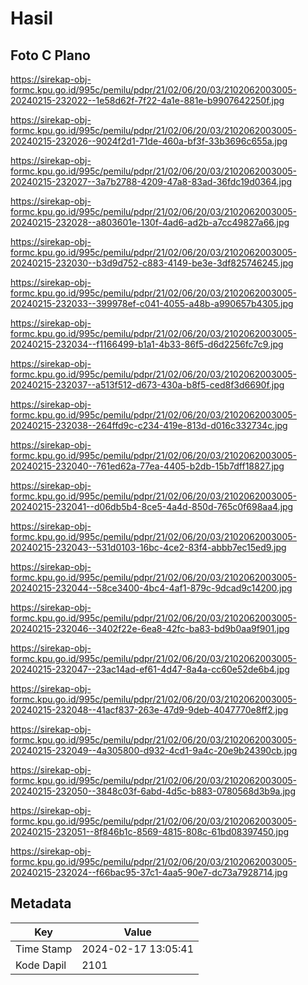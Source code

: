 # Hasil

## Foto C Plano

https://sirekap-obj-formc.kpu.go.id/995c/pemilu/pdpr/21/02/06/20/03/2102062003005-20240215-232022--1e58d62f-7f22-4a1e-881e-b9907642250f.jpg

https://sirekap-obj-formc.kpu.go.id/995c/pemilu/pdpr/21/02/06/20/03/2102062003005-20240215-232026--9024f2d1-71de-460a-bf3f-33b3696c655a.jpg

https://sirekap-obj-formc.kpu.go.id/995c/pemilu/pdpr/21/02/06/20/03/2102062003005-20240215-232027--3a7b2788-4209-47a8-83ad-36fdc19d0364.jpg

https://sirekap-obj-formc.kpu.go.id/995c/pemilu/pdpr/21/02/06/20/03/2102062003005-20240215-232028--a803601e-130f-4ad6-ad2b-a7cc49827a66.jpg

https://sirekap-obj-formc.kpu.go.id/995c/pemilu/pdpr/21/02/06/20/03/2102062003005-20240215-232030--b3d9d752-c883-4149-be3e-3df825746245.jpg

https://sirekap-obj-formc.kpu.go.id/995c/pemilu/pdpr/21/02/06/20/03/2102062003005-20240215-232033--399978ef-c041-4055-a48b-a990657b4305.jpg

https://sirekap-obj-formc.kpu.go.id/995c/pemilu/pdpr/21/02/06/20/03/2102062003005-20240215-232034--f1166499-b1a1-4b33-86f5-d6d2256fc7c9.jpg

https://sirekap-obj-formc.kpu.go.id/995c/pemilu/pdpr/21/02/06/20/03/2102062003005-20240215-232037--a513f512-d673-430a-b8f5-ced8f3d6690f.jpg

https://sirekap-obj-formc.kpu.go.id/995c/pemilu/pdpr/21/02/06/20/03/2102062003005-20240215-232038--264ffd9c-c234-419e-813d-d016c332734c.jpg

https://sirekap-obj-formc.kpu.go.id/995c/pemilu/pdpr/21/02/06/20/03/2102062003005-20240215-232040--761ed62a-77ea-4405-b2db-15b7dff18827.jpg

https://sirekap-obj-formc.kpu.go.id/995c/pemilu/pdpr/21/02/06/20/03/2102062003005-20240215-232041--d06db5b4-8ce5-4a4d-850d-765c0f698aa4.jpg

https://sirekap-obj-formc.kpu.go.id/995c/pemilu/pdpr/21/02/06/20/03/2102062003005-20240215-232043--531d0103-16bc-4ce2-83f4-abbb7ec15ed9.jpg

https://sirekap-obj-formc.kpu.go.id/995c/pemilu/pdpr/21/02/06/20/03/2102062003005-20240215-232044--58ce3400-4bc4-4af1-879c-9dcad9c14200.jpg

https://sirekap-obj-formc.kpu.go.id/995c/pemilu/pdpr/21/02/06/20/03/2102062003005-20240215-232046--3402f22e-6ea8-42fc-ba83-bd9b0aa9f901.jpg

https://sirekap-obj-formc.kpu.go.id/995c/pemilu/pdpr/21/02/06/20/03/2102062003005-20240215-232047--23ac14ad-ef61-4d47-8a4a-cc60e52de6b4.jpg

https://sirekap-obj-formc.kpu.go.id/995c/pemilu/pdpr/21/02/06/20/03/2102062003005-20240215-232048--41acf837-263e-47d9-9deb-4047770e8ff2.jpg

https://sirekap-obj-formc.kpu.go.id/995c/pemilu/pdpr/21/02/06/20/03/2102062003005-20240215-232049--4a305800-d932-4cd1-9a4c-20e9b24390cb.jpg

https://sirekap-obj-formc.kpu.go.id/995c/pemilu/pdpr/21/02/06/20/03/2102062003005-20240215-232050--3848c03f-6abd-4d5c-b883-0780568d3b9a.jpg

https://sirekap-obj-formc.kpu.go.id/995c/pemilu/pdpr/21/02/06/20/03/2102062003005-20240215-232051--8f846b1c-8569-4815-808c-61bd08397450.jpg

https://sirekap-obj-formc.kpu.go.id/995c/pemilu/pdpr/21/02/06/20/03/2102062003005-20240215-232024--f66bac95-37c1-4aa5-90e7-dc73a7928714.jpg


## Metadata

| Key        | Value               |
| ---------- | ------------------- |
| Time Stamp | 2024-02-17 13:05:41 |
| Kode Dapil | 2101                |



